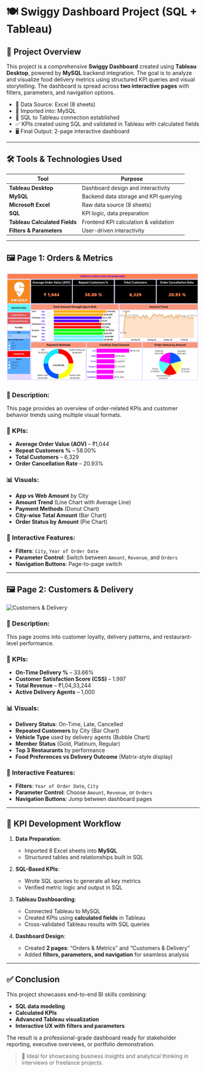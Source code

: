 # 🍽️ Swiggy Dashboard Project (SQL + Tableau)

## 🧾 Project Overview

This project is a comprehensive **Swiggy Dashboard** created using **Tableau Desktop**, powered by **MySQL** backend integration. The goal is to analyze and visualize food delivery metrics using structured KPI queries and visual storytelling. The dashboard is spread across **two interactive pages** with filters, parameters, and navigation options.

- 📂 Data Source: Excel (8 sheets)
- 🔄 Imported into: MySQL
- 🔗 SQL to Tableau connection established
- ✅ KPIs created using SQL and validated in Tableau with calculated fields
- 🖥️ Final Output: 2-page interactive dashboard

---

## 🛠️ Tools & Technologies Used

| Tool              | Purpose                                  |
|-------------------|------------------------------------------|
| **Tableau Desktop** | Dashboard design and interactivity      |
| **MySQL**           | Backend data storage and KPI querying   |
| **Microsoft Excel** | Raw data source (8 sheets)              |
| **SQL**             | KPI logic, data preparation             |
| **Tableau Calculated Fields** | Frontend KPI calculation & validation |
| **Filters & Parameters** | User-driven interactivity           |

---

## 🖼️ Page 1: Orders & Metrics

![Orders & Metrics](https://github.com/Rajkumar-dataanalyst/Swiggy_Analysis/blob/main/dashboard_1st-page.png?raw=true)

### 🔹 Description:
This page provides an overview of order-related KPIs and customer behavior trends using multiple visual formats.

### 📌 KPIs:
- **Average Order Value (AOV)** – ₹1,044  
- **Repeat Customers %** – 58.00%  
- **Total Customers** – 6,329  
- **Order Cancellation Rate** – 20.93%

### 📊 Visuals:
- **App vs Web Amount** by City
- **Amount Trend** (Line Chart with Average Line)
- **Payment Methods** (Donut Chart)
- **City-wise Total Amount** (Bar Chart)
- **Order Status by Amount** (Pie Chart)

### 🧰 Interactive Features:
- **Filters**: `City`, `Year of Order Date`
- **Parameter Control**: Switch between `Amount`, `Revenue`, and `Orders`
- **Navigation Buttons**: Page-to-page switch

---

## 🖼️ Page 2: Customers & Delivery

![Customers & Delivery](./Customers_and_Delivery.png)

### 🔹 Description:
This page zooms into customer loyalty, delivery patterns, and restaurant-level performance.

### 📌 KPIs:
- **On-Time Delivery %** – 33.66%  
- **Customer Satisfaction Score (CSS)** – 1.997  
- **Total Revenue** – ₹1,04,33,244  
- **Active Delivery Agents** – 1,000

### 📊 Visuals:
- **Delivery Status**: On-Time, Late, Cancelled
- **Repeated Customers** by City (Bar Chart)
- **Vehicle Type** used by delivery agents (Bubble Chart)
- **Member Status** (Gold, Platinum, Regular)
- **Top 3 Restaurants** by performance
- **Food Preferences vs Delivery Outcome** (Matrix-style display)

### 🧰 Interactive Features:
- **Filters**: `Year of Order Date`, `City`
- **Parameter Control**: Choose `Amount`, `Revenue`, or `Orders`
- **Navigation Buttons**: Jump between dashboard pages

---

## 🔄 KPI Development Workflow

1. **Data Preparation**:
   - Imported 8 Excel sheets into **MySQL**
   - Structured tables and relationships built in SQL

2. **SQL-Based KPIs**:
   - Wrote SQL queries to generate all key metrics
   - Verified metric logic and output in SQL

3. **Tableau Dashboarding**:
   - Connected Tableau to MySQL
   - Created KPIs using **calculated fields** in Tableau
   - Cross-validated Tableau results with SQL queries

4. **Dashboard Design**:
   - Created **2 pages**: “Orders & Metrics” and “Customers & Delivery”
   - Added **filters, parameters, and navigation** for seamless analysis

---

## ✅ Conclusion

This project showcases end-to-end BI skills combining:
- **SQL data modeling**
- **Calculated KPIs**
- **Advanced Tableau visualization**
- **Interactive UX with filters and parameters**

The result is a professional-grade dashboard ready for stakeholder reporting, executive overviews, or portfolio demonstration.

> 🧩 Ideal for showcasing business insights and analytical thinking in interviews or freelance projects.
